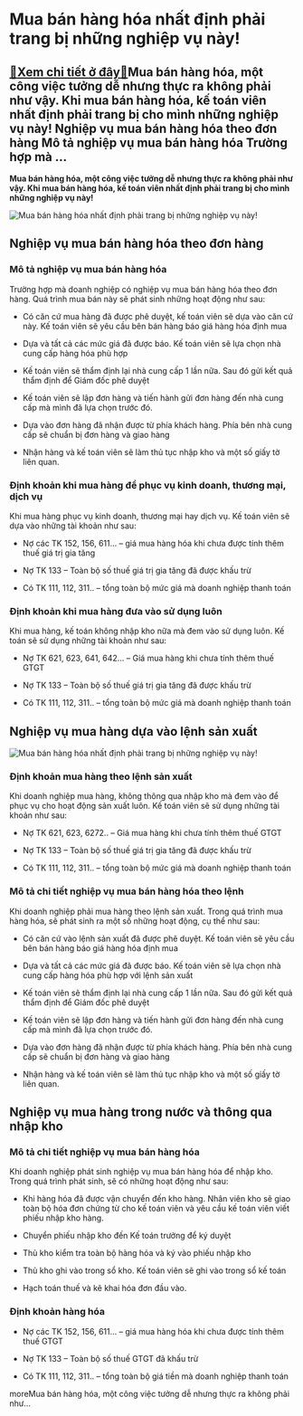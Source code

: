 Mua bán hàng hóa nhất định phải trang bị những nghiệp vụ này!
=============================================================

[:gift:Xem chi tiết ở đây:gift:](https://hddtvn.com/mua-ban-hang-hoa-nhat-dinh-phai-trang-bi-nhung-nghiep-vu-nay/)Mua bán hàng hóa, một công việc tưởng dễ nhưng thực ra không phải như vậy. Khi mua bán hàng hóa, kế toán viên nhất định phải trang bị cho mình những nghiệp vụ này! Nghiệp vụ mua bán hàng hóa theo đơn hàng Mô tả nghiệp vụ mua bán hàng hóa Trường hợp mà …
-------------------------------------------------------------------------------------------------------------------------------------------------------------------------------------------------------------------------------------------------------------

**Mua bán hàng hóa, một công việc tưởng dễ nhưng thực ra không phải như vậy. Khi mua bán hàng hóa, kế toán viên nhất định phải trang bị cho mình những nghiệp vụ này!**


![Mua bán hàng hóa nhất định phải trang bị những nghiệp vụ này!](https://hddtvn.com/wp-content/uploads/2021/01/Fanpage-Quan-Trong.png)


Nghiệp vụ mua bán hàng hóa theo đơn hàng
----------------------------------------


### Mô tả nghiệp vụ mua bán hàng hóa


Trường hợp mà doanh nghiệp có nghiệp vụ mua bán hàng hóa theo đơn hàng. Quá trình mua bán này sẽ phát sinh những hoạt động như sau:




* Có căn cứ mua hàng đã được phê duyệt, kế toán viên sẽ dựa vào căn cứ này. Kế toán viên sẽ yêu cầu bên bán hàng báo giá hàng hóa định mua

* Dựa và tất cả các mức giá đã được báo. Kế toán viên sẽ lựa chọn nhà cung cấp hàng hóa phù hợp

* Kế toán viên sẽ thẩm định lại nhà cung cấp 1 lần nữa. Sau đó gửi kết quả thẩm định để Giám đốc phê duyệt

* Kế toán viên sẽ lập đơn hàng và tiến hành gửi đơn hàng đến nhà cung cấp mà mình đã lựa chọn trước đó.

* Dựa vào đơn hàng đã nhận được từ phía khách hàng. Phía bên nhà cung cấp sẽ chuẩn bị đơn hàng và giao hàng

* Nhận hàng và kế toán viên sẽ làm thủ tục nhập kho và một số giấy tờ liên quan.



### Định khoản khi mua hàng để phục vụ kinh doanh, thương mại, dịch vụ


Khi mua hàng phục vụ kinh doanh, thương mại hay dịch vụ. Kế toán viên sẽ dựa vào những tài khoản như sau:




* Nợ các TK 152, 156, 611… – giá mua hàng hóa khi chưa được tính thêm thuế giá trị gia tăng

* Nợ TK 133 – Toàn bộ số thuế giá trị gia tăng đã được khấu trừ

* Có TK 111, 112, 311.. – tổng toàn bộ mức giá mà doanh nghiệp thanh toán



### Định khoản khi mua hàng đưa vào sử dụng luôn


Khi mua hàng, kế toán không nhập kho nữa mà đem vào sử dụng luôn. Kế toán sẽ sử dụng những tài khoản như sau:




* Nợ TK 621, 623, 641, 642… – Giá mua hàng khi chưa tính thêm thuế GTGT

* Nợ TK 133 – Toàn bộ số thuế giá trị gia tăng đã được khấu trừ

* Có TK 111, 112, 311.. – tổng toàn bộ mức giá mà doanh nghiệp thanh toán



Nghiệp vụ mua hàng dựa vào lệnh sản xuất
----------------------------------------


![Mua bán hàng hóa nhất định phải trang bị những nghiệp vụ này!](https://hddtvn.com/wp-content/uploads/2021/01/Cach-kiem-dem-hang-hoa-va-cach-sap-xep-kho-hang-by-tuong-com.jpg)


### Định khoản mua hàng theo lệnh sản xuất


Khi doanh nghiệp mua hàng, không thông qua nhập kho mà đem vào để phục vụ cho hoạt động sản xuất luôn. Kế toán viên sẽ sử dụng những tài khoản như sau:




* Nợ TK 621, 623, 6272.. – Giá mua hàng khi chưa tính thêm thuế GTGT

* Nợ TK 133 – Toàn bộ số thuế giá trị gia tăng đã được khấu trừ

* Có TK 111, 112, 311.. – tổng toàn bộ mức giá mà doanh nghiệp thanh toán



### Mô tả chi tiết nghiệp vụ mua bán hàng hóa theo lệnh


Khi doanh nghiệp phải mua hàng theo lệnh sản xuất. Trong quá trình mua hàng hóa, sẽ phát sinh ra một số những hoạt động, cụ thể như sau:




* Có căn cứ vào lệnh sản xuất đã được phê duyệt. Kế toán viên sẽ yêu cầu bên bán hàng báo giá hàng hóa định mua

* Dựa và tất cả các mức giá đã được báo. Kế toán viên sẽ lựa chọn nhà cung cấp hàng hóa phù hợp với lệnh sản xuất

* Kế toán viên sẽ thẩm định lại nhà cung cấp 1 lần nữa. Sau đó gửi kết quả thẩm định để Giám đốc phê duyệt

* Kế toán viên sẽ lập đơn hàng và tiến hành gửi đơn hàng đến nhà cung cấp mà mình đã lựa chọn trước đó.

* Dựa vào đơn hàng đã nhận được từ phía khách hàng. Phía bên nhà cung cấp sẽ chuẩn bị đơn hàng và giao hàng

* Nhận hàng và kế toán viên sẽ làm thủ tục nhập kho và một số giấy tờ liên quan.



Nghiệp vụ mua hàng trong nước và thông qua nhập kho
---------------------------------------------------


### Mô tả chi tiết nghiệp vụ mua bán hàng hóa


Khi doanh nghiệp phát sinh nghiệp vụ mua bán hàng hóa để nhập kho. Trong quá trình phát sinh, sẽ có những hoạt động như sau:




* Khi hàng hóa đã được vận chuyển đến kho hàng. Nhân viên kho sẽ giao toàn bộ hóa đơn chứng từ cho kế toán viên và yêu cầu kế toán viên viết phiếu nhập kho hàng.

* Chuyển phiếu nhập kho đến Kế toán trưởng để ký duyệt

* Thủ kho kiểm tra toàn bộ hàng hóa và ký vào phiếu nhập kho

* Thủ kho ghi vào trong sổ kho. Kế toán viên sẽ ghi vào trong sổ kế toán

* Hạch toán thuế và kê khai hóa đơn đầu vào.



### Định khoản hàng hóa




* Nợ các TK 152, 156, 611… – giá mua hàng hóa khi chưa được tính thêm thuế GTGT

* Nợ TK 133 – Toàn bộ số thuế GTGT đã khấu trừ

* Có TK 111, 112, 311.. – tổng toàn bộ giá tiền mà doanh nghiệp thanh toán



moreMua bán hàng hóa, một công việc tưởng dễ nhưng thực ra không phải như…

